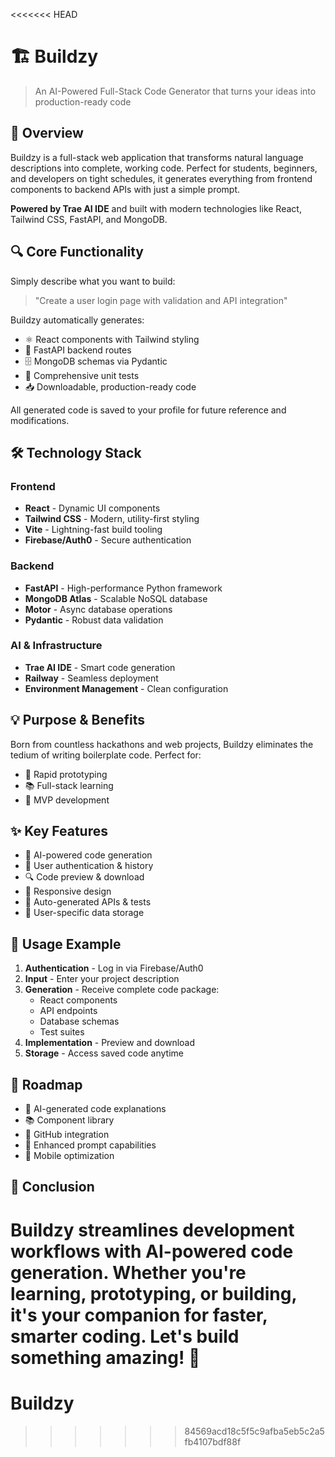 <<<<<<< HEAD
# 🏗️ Buildzy

> An AI-Powered Full-Stack Code Generator that turns your ideas into production-ready code

## 🎯 Overview

Buildzy is a full-stack web application that transforms natural language descriptions into complete, working code. Perfect for students, beginners, and developers on tight schedules, it generates everything from frontend components to backend APIs with just a simple prompt.

**Powered by Trae AI IDE** and built with modern technologies like React, Tailwind CSS, FastAPI, and MongoDB.

## 🔍 Core Functionality

Simply describe what you want to build:

> "Create a user login page with validation and API integration"

Buildzy automatically generates:

- ⚛️ React components with Tailwind styling
- 🔄 FastAPI backend routes
- 🗄️ MongoDB schemas via Pydantic
- 🧪 Comprehensive unit tests
- 📥 Downloadable, production-ready code

All generated code is saved to your profile for future reference and modifications.

## 🛠️ Technology Stack

### Frontend
- **React** - Dynamic UI components
- **Tailwind CSS** - Modern, utility-first styling
- **Vite** - Lightning-fast build tooling
- **Firebase/Auth0** - Secure authentication

### Backend
- **FastAPI** - High-performance Python framework
- **MongoDB Atlas** - Scalable NoSQL database
- **Motor** - Async database operations
- **Pydantic** - Robust data validation

### AI & Infrastructure
- **Trae AI IDE** - Smart code generation
- **Railway** - Seamless deployment
- **Environment Management** - Clean configuration

## 💡 Purpose & Benefits

Born from countless hackathons and web projects, Buildzy eliminates the tedium of writing boilerplate code. Perfect for:

- 🚀 Rapid prototyping
- 📚 Full-stack learning
- 💼 MVP development

## ✨ Key Features

- 🤖 AI-powered code generation
- 👤 User authentication & history
- 🔍 Code preview & download
- 📱 Responsive design
- 🔄 Auto-generated APIs & tests
- 🔐 User-specific data storage

## 📝 Usage Example

1. **Authentication** - Log in via Firebase/Auth0
2. **Input** - Enter your project description
3. **Generation** - Receive complete code package:
   - React components
   - API endpoints
   - Database schemas
   - Test suites
4. **Implementation** - Preview and download
5. **Storage** - Access saved code anytime

## 🚀 Roadmap

- 📖 AI-generated code explanations
- 📚 Component library
- 🔗 GitHub integration
- 🎯 Enhanced prompt capabilities
- 📱 Mobile optimization

## 🌟 Conclusion

Buildzy streamlines development workflows with AI-powered code generation. Whether you're learning, prototyping, or building, it's your companion for faster, smarter coding. Let's build something amazing! 🚀
=======
# Buildzy
>>>>>>> 84569acd18c5f5c9afba5eb5c2a5fb4107bdf88f
